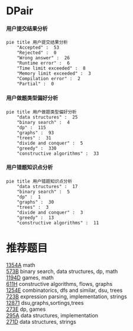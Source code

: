 # DPair

<!-- tabs:start -->



#### **用户提交结果分析**

```mermaid
pie title 用户提交结果分析
    "Accepted" :  53
    "Rejected" :  0
    "Wrong answer" :  26
    "Runtime error" :  6
    "Time limit exceeded" :  8
    "Memory limit exceeded" :  3
    "Compilation error" :  2
    "Partial" :  0
```

#### **用户做题类型偏好分析**

```mermaid
pie title 用户做题类型偏好分析
    "data structures" :  25
    "binary search" :  4
    "dp" :  115
    "graphs" :  93
    "trees" :  31
    "divide and conquer" :  5
    "greedy" :  330
    "constructive algorithms" :  33
```
#### **用户错题知识点分析**

```mermaid
pie title 用户错题知识点分析
    "data structures" :  17
    "binary search" :  5
    "dp" :  1
    "graphs" :  30
    "trees" :  3
    "divide and conquer" :  3
    "greedy" :  13
    "constructive algorithms" :  11
```



<!-- tabs:end -->
# 推荐题目
[1354A](https://codeforces.com/contest/1354/problem/A)		math		  
[573B](https://codeforces.com/contest/573/problem/B)		binary search,
                        data structures,
                        dp,
                        math		  
[1194D](https://codeforces.com/contest/1194/problem/D)		games,
                        math		  
[611H](https://codeforces.com/contest/611/problem/H)		constructive algorithms,
                        flows,
                        graphs		  
[1254E](https://codeforces.com/contest/1254/problem/E)		combinatorics,
                        dfs and similar,
                        dsu,
                        trees		  
[723B](https://codeforces.com/contest/723/problem/B)		expression parsing,
                        implementation,
                        strings		  
[12871](https://codeforces.com/contest/1287/problem/1)		dsu,graphs,sortings,trees		  
[273E](https://codeforces.com/contest/273/problem/E)		dp,
                        games		  
[295A](https://codeforces.com/contest/295/problem/A)		data structures,
                        implementation		  
[271D](https://codeforces.com/contest/271/problem/D)		data structures,
                        strings		  
